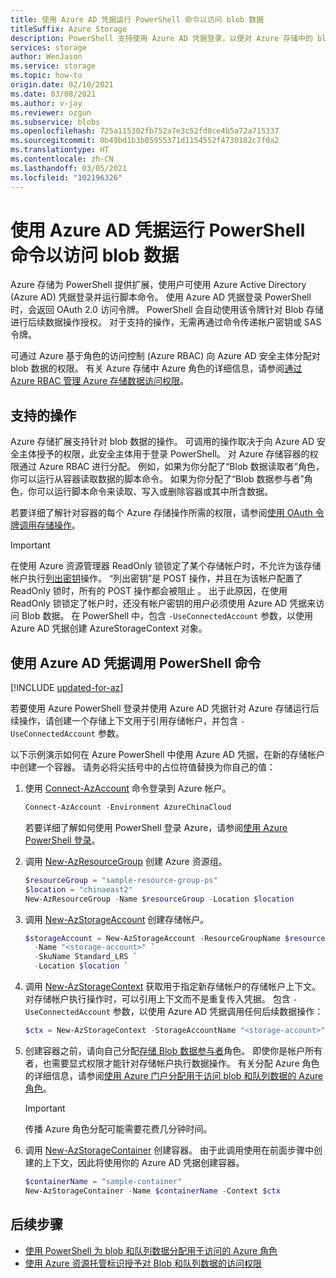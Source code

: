 ```yaml
---
title: 使用 Azure AD 凭据运行 PowerShell 命令以访问 blob 数据
titleSuffix: Azure Storage
description: PowerShell 支持使用 Azure AD 凭据登录，以便对 Azure 存储中的 blob 数据运行命令。 针对该会话提供了一个访问令牌，该访问令牌用于授权调用操作。 权限取决于分配给 Azure AD 安全主体的 Azure 角色。
services: storage
author: WenJason
ms.service: storage
ms.topic: how-to
origin.date: 02/10/2021
ms.date: 03/08/2021
ms.author: v-jay
ms.reviewer: ozgun
ms.subservice: blobs
ms.openlocfilehash: 725a115302fb752a7e3c52fd8ce4b5a72a715337
ms.sourcegitcommit: 0b49bd1b3b05955371d1154552f4730182c7f0a2
ms.translationtype: HT
ms.contentlocale: zh-CN
ms.lasthandoff: 03/05/2021
ms.locfileid: "102196326"
---
```

# <a name="run-powershell-commands-with-azure-ad-credentials-to-access-blob-data"></a>使用 Azure AD 凭据运行 PowerShell 命令以访问 blob 数据

Azure 存储为 PowerShell 提供扩展，使用户可使用 Azure Active Directory (Azure AD) 凭据登录并运行脚本命令。 使用 Azure AD 凭据登录 PowerShell 时，会返回 OAuth 2.0 访问令牌。 PowerShell 会自动使用该令牌针对 Blob 存储进行后续数据操作授权。 对于支持的操作，无需再通过命令传递帐户密钥或 SAS 令牌。

可通过 Azure 基于角色的访问控制 (Azure RBAC) 向 Azure AD 安全主体分配对 blob 数据的权限。 有关 Azure 存储中 Azure 角色的详细信息，请参阅[通过 Azure RBAC 管理 Azure 存储数据访问权限](../common/storage-auth-aad-rbac-portal.md)。

## <a name="supported-operations"></a>支持的操作

Azure 存储扩展支持针对 blob 数据的操作。 可调用的操作取决于向 Azure AD 安全主体授予的权限，此安全主体用于登录 PowerShell。 对 Azure 存储容器的权限通过 Azure RBAC 进行分配。 例如，如果为你分配了“Blob 数据读取者”角色，你可以运行从容器读取数据的脚本命令。 如果为你分配了“Blob 数据参与者”角色，你可以运行脚本命令来读取、写入或删除容器或其中所含数据。

若要详细了解针对容器的每个 Azure 存储操作所需的权限，请参阅[使用 OAuth 令牌调用存储操作](https://docs.microsoft.com/rest/api/storageservices/authorize-with-azure-active-directory#call-storage-operations-with-oauth-tokens)。  

> [!IMPORTANT]
> 在使用 Azure 资源管理器 ReadOnly 锁锁定了某个存储帐户时，不允许为该存储帐户执行[列出密钥](https://docs.microsoft.com/rest/api/storagerp/storageaccounts/listkeys)操作。 “列出密钥”是 POST 操作，并且在为该帐户配置了 ReadOnly 锁时，所有的 POST 操作都会被阻止 。 出于此原因，在使用 ReadOnly 锁锁定了帐户时，还没有帐户密钥的用户必须使用 Azure AD 凭据来访问 Blob 数据。 在 PowerShell 中，包含 `-UseConnectedAccount` 参数，以使用 Azure AD 凭据创建 AzureStorageContext 对象。

## <a name="call-powershell-commands-using-azure-ad-credentials"></a>使用 Azure AD 凭据调用 PowerShell 命令

[!INCLUDE [updated-for-az](../../../includes/updated-for-az.md)]

若要使用 Azure PowerShell 登录并使用 Azure AD 凭据针对 Azure 存储运行后续操作，请创建一个存储上下文用于引用存储帐户，并包含 `-UseConnectedAccount` 参数。

以下示例演示如何在 Azure PowerShell 中使用 Azure AD 凭据，在新的存储帐户中创建一个容器。 请务必将尖括号中的占位符值替换为你自己的值：

1. 使用 [Connect-AzAccount](https://docs.microsoft.com/powershell/module/az.accounts/connect-azaccount) 命令登录到 Azure 帐户。

    ```powershell
    Connect-AzAccount -Environment AzureChinaCloud
    ```

    若要详细了解如何使用 PowerShell 登录 Azure，请参阅[使用 Azure PowerShell 登录](https://docs.microsoft.com/powershell/azure/authenticate-azureps)。

1. 调用 [New-AzResourceGroup](https://docs.microsoft.com/powershell/module/az.resources/new-azresourcegroup) 创建 Azure 资源组。 

    ```powershell
    $resourceGroup = "sample-resource-group-ps"
    $location = "chinaeast2"
    New-AzResourceGroup -Name $resourceGroup -Location $location
    ```

1. 调用 [New-AzStorageAccount](https://docs.microsoft.com/powershell/module/az.storage/new-azstorageaccount) 创建存储帐户。

    ```powershell
    $storageAccount = New-AzStorageAccount -ResourceGroupName $resourceGroup `
      -Name "<storage-account>" `
      -SkuName Standard_LRS `
      -Location $location `
    ```

1. 调用 [New-AzStorageContext](https://docs.microsoft.com/powershell/module/az.storage/new-azstoragecontext) 获取用于指定新存储帐户的存储帐户上下文。 对存储帐户执行操作时，可以引用上下文而不是重复传入凭据。 包含 `-UseConnectedAccount` 参数，以使用 Azure AD 凭据调用任何后续数据操作：

    ```powershell
    $ctx = New-AzStorageContext -StorageAccountName "<storage-account>" -UseConnectedAccount
    ```

1. 创建容器之前，请向自己分配[存储 Blob 数据参与者](../../role-based-access-control/built-in-roles.md#storage-blob-data-contributor)角色。 即使你是帐户所有者，也需要显式权限才能针对存储帐户执行数据操作。 有关分配 Azure 角色的详细信息，请参阅[使用 Azure 门户分配用于访问 blob 和队列数据的 Azure 角色](../common/storage-auth-aad-rbac-portal.md)。

    > [!IMPORTANT]
    > 传播 Azure 角色分配可能需要花费几分钟时间。

1. 调用 [New-AzStorageContainer](https://docs.microsoft.com/powershell/module/az.storage/new-azstoragecontainer) 创建容器。 由于此调用使用在前面步骤中创建的上下文，因此将使用你的 Azure AD 凭据创建容器。

    ```powershell
    $containerName = "sample-container"
    New-AzStorageContainer -Name $containerName -Context $ctx
    ```

## <a name="next-steps"></a>后续步骤

- [使用 PowerShell 为 blob 和队列数据分配用于访问的 Azure 角色](../common/storage-auth-aad-rbac-powershell.md)
- [使用 Azure 资源托管标识授予对 Blob 和队列数据的访问权限](../common/storage-auth-aad-msi.md)
